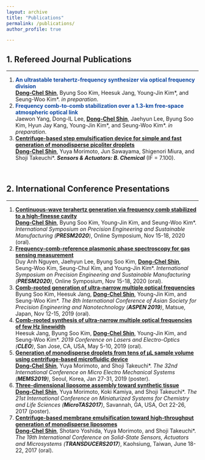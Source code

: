 ```yaml
---
layout: archive
title: "Publications"
permalink: /publications/
author_profile: true

---
```


## 1. Refereed Journal Publications

------

1. <b><span style="color: #0D47A1">An ultrastable terahertz-frequency synthesizer via optical frequency division</span></b><br>
   <u><b>Dong-Chel Shin</b></u>, Byung Soo Kim, Heesuk Jang, Young-Jin Kim*, and Seung-Woo Kim*. <i>in preparation</i>.
2. <b><span style="color: #0D47A1">Frequency comb-to-comb stabilization over a 1.3-km free-space atmospheric optical link</span></b><br>
   Jaewon Yang, Dong-IL Lee, <u><b>Dong-Chel Shin</b></u>, Jaehyun Lee, Byung Soo Kim, Hyun Jay Kang, Young-Jin Kim*, and Seung-Woo Kim*. <i>in preparation</i>.
3. [<b>Centrifuge-based step emulsification device for simple and fast generation of monodisperse picoliter droplets</b>](https://www.sciencedirect.com/science/article/pii/S0925400519313632)<br>
   <u><b>Dong-Chel Shin</b></u>, Yuya Morimoto, Jun Sawayama, Shigenori Miura, and Shoji Takeuchi*. <i><b>Sensors & Actuators: B. Chemical</b></i> (IF = 7.100).

<br>

## 2. International Conference Presentations

------

1. [<b>Continuous-wave terahertz generation via frequency comb stabilized to a high-finesse cavity</b>](https://koasas.kaist.ac.kr/handle/10203/279092)<br>
   <u><b>Dong-Chel Shin</b></u>, Byung Soo Kim, Young-Jin Kim, and Seung-Woo Kim*. <i>International Symposium on Precision Engineering and Sustainable Manufacturing (<b>PRESM2020</b>)</i>, Online Symposium, Nov 15-18, 2020 (oral).<br>
2. [<b>Frequency-comb-reference plasmonic phase spectroscopy for gas sensing measurement</b>](https://koasas.kaist.ac.kr/handle/10203/279093)<br>
   Duy Anh Nguyen, Jaehyun Lee, Byung Soo Kim, <u><b>Dong-Chel Shin</b></u>, Seung-Woo Kim, Seung-Chul Kim, and Young-Jin Kim*. <i>International Symposium on Precision Engineering and Sustainable Manufacturing (<b>PRESM2020</b>)</i>, Online Symposium, Nov 15-18, 2020 (oral).<br>
3. [<b>Comb-rooted generation of ultra-narrow multiple optical frequencies</b>](https://koasas.kaist.ac.kr/handle/10203/270758?mode=full)<br>
   Byung Soo Kim, Heesuk Jang, <u><b>Dong-Chel Shin</b></u>, Young-Jin Kim, and Seung-Woo Kim*. <i>The 8th International Conference of Asian Society for Precision Engineering and Nanotechnology (<b>ASPEN 2019</b>)</i>, Matsue, Japan, Nov 12-15, 2019 (oral).<br>
4. [<b>Comb-rooted synthesis of ultra-narrow multiple optical frequencies of few Hz linewidth</b>](https://www.osapublishing.org/abstract.cfm?uri=CLEO_SI-2019-SW4G.7)<br>
   Heesuk Jang, Byung Soo Kim, <u><b>Dong-Chel Shin</b></u>, Young-Jin Kim, and Seung-Woo Kim*. <i>2019 Conference on Lasers and Electro-Optics (<b>CLEO</b>)</i>, San Jose, CA, USA, May 5-10, 2019 (oral).<br>
5. [<b>Generation of monodisperse droplets from tens of μL sample volume using centrifuge-based microfluidic device</b>](https://ieeexplore.ieee.org/document/8870638)<br>
   <u><b>Dong-Chel Shin</b></u>, Yuya Morimoto, and Shoji Takeuchi*. <i>The 32nd International Conference on Micro Electro Mechanical Systems (<b>MEMS2019</b>)</i>, Seoul, Korea, Jan 27-31, 2019 (poster).<br>
6. [<b>Three-dimensional liposome assembly toward synthetic tissue</b>](https://www.researchgate.net/publication/325353128_Formation_of_Three-Dimensional_Liposome_Assembly_using_Centrifugal_Force)<br>
   <u><b>Dong-Chel Shin</b></u>, Yuya Morimoto, Koki Kamiya, and Shoji Takeuchi*. <i>The 21st International Conference on Miniaturized Systems for Chemistry and Life Sciences (<b>MicroTAS2017</b>)</i>, Savannah, GA, USA, Oct 22-26, 2017 (poster).<br>
7. [<b>Centrifuge-based membrane emulsification toward high-throughput generation of monodisperse liposomes</b>](https://ieeexplore.ieee.org/abstract/document/7994003/)<br>
   <u><b>Dong-Chel Shin</b></u>, Shotaro Yoshida, Yuya Morimoto, and Shoji Takeuchi*. <i>The 19th International Conference on Solid-State Sensors, Actuators and Microsystems (<b>TRANSDUCERS2017</b>)</i>, Kaohsiung, Taiwan, June 18-22, 2017 (oral).<br>
